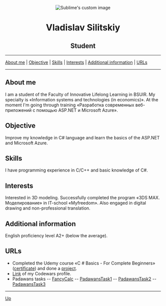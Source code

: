 <a name="top"></a>
<p align="center">
  <img src="https://user-images.githubusercontent.com/47443787/52494188-63e1fe80-2bde-11e9-9428-5978d05052bd.png?raw=true" alt="Sublime's custom image"/>
</p>

<head>
  <h1 align="center">Vladislav Silitskiy</h1>
  <h2 align="center">Student</h2>
</head>

***

<a name="stages"></a>
  [About me](#1) |
  [Objective](#2) |
  [Skills](#3) |
  [Interests](#4) |
  [Additional information](#5) |
  [URLs](#6)

***

## <a name="1"></a> About me
I am a student of the Faculty of Innovative Lifelong Learning in BSUIR. My specialty is «Information systems and technologies (in economics)». At the moment I'm going through training «Разработка современных веб-приложений с помощью ASP.NET и Microsoft Azure».
## <a name="2"></a> Objective
Improve my knowledge in C# language and learn the basics of the ASP.NET and Microsoft Azure.
## <a name="3"></a> Skills
I have programming experience in C/C++ and basic knowledge of C#.
## <a name="4"></a> Interests
Interested in 3D modeling. Successfully completed the program «3DS MAX. Моделирование» in IT-school «Myfreedom». Also engaged in digital drawing and non-professional translation.
## <a name="5"></a> Additional information
English proficiency level A2+ (below the average).
## <a name="6"></a> URLs
- Completed the Udemy course «C # Basics - For Complete Beginners» ([certificate](https://user-images.githubusercontent.com/47443787/52519801-f8e20780-2c71-11e9-81e8-21b0f7fe67a8.jpg)) and done a [project](https://github.com/vladislav-silitskiy/TicTacToeGame).
- [Link](https://www.codewars.com/users/vladislav-silitskiy) of my Codewars profile.
- Padawans tasks
-- [FancyCalc](https://github.com/vladislav-silitskiy/FancyCalc.git)
-- [PadawansTask1](https://github.com/vladislav-silitskiy/PadawansTask1.git)
-- [PadawansTask2](https://github.com/vladislav-silitskiy/PadawansTask2.git)
-- [PadawansTask3](https://github.com/vladislav-silitskiy/PadawansTask3.git)

***

[Up](#top)
